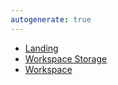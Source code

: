```yaml
---
autogenerate: true
---
```

- [Landing](/Banners/Landing.md)
- [Workspace Storage](/Banners/Workspace-Storage.md)
- [Workspace](/Banners/Workspace.md)

